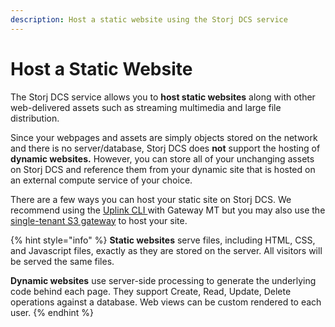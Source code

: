 ```yaml
---
description: Host a static website using the Storj DCS service
---
```


# Host a Static Website

The Storj DCS service allows you to **host static websites** along with other web-delivered assets such as streaming multimedia and large file distribution.&#x20;

Since your webpages and assets are simply objects stored on the network and there is no server/database, Storj DCS does **not** support the hosting of **dynamic websites.** However, you can store all of your unchanging assets on Storj DCS and reference them from your dynamic site that is hosted on an external compute service of your choice.

There are a few ways you can host your static site on Storj DCS. We recommend using the [Uplink CLI ](host-a-static-website-with-the-cli-and-linksharing-service.md)with Gateway MT but you may also use the [single-tenant S3 gateway](../../api-reference/s3-gateway/gateway-st-advanced-usage.md#running-gateway-st-to-host-a-static-website) to host your site.

{% hint style="info" %}
**Static websites** serve files, including HTML, CSS, and Javascript files, exactly as they are stored on the server. All visitors will be served the same files.

**Dynamic websites** use server-side processing to generate the underlying code behind each page. They support Create, Read, Update, Delete operations against a database. Web views can be custom rendered to each user.
{% endhint %}
